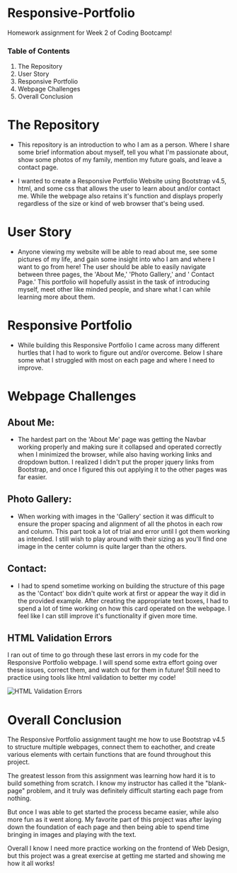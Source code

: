 # Responsive-Portfolio
Homework assignment for Week 2 of Coding Bootcamp!

### Table of Contents 

1) The Repository
2) User Story
3) Responsive Portfolio
4) Webpage Challenges
5) Overall Conclusion

# The Repository

- This repository is an introduction to who I am as a person. Where I share some brief information about myself, tell you what I'm passionate about, show some photos of my family, mention my future goals, and leave a contact page.

- I wanted to create a Responsive Portfolio Website using Bootstrap v4.5, html, and some css that allows the user to learn about and/or contact me. While the webpage also retains it's function and displays properly regardless of the size or kind of web browser that's being used.

# User Story

- Anyone viewing my website will be able to read about me, see some pictures of my life, and gain some insight into who I am and where I want to go from here! The user should be able to easily navigate between three pages, the 'About Me,' 'Photo Gallery,' and ' Contact Page.' This portfolio will hopefully assist in the task of introducing myself, meet other like minded people, and share what I can while learning more about them.

# Responsive Portfolio

- While building this Responsive Portfolio I came across many different hurtles that I had to work to figure out and/or overcome. Below I share some what I struggled with most on each page and where I need to improve. 

# Webpage Challenges

## About Me:

- The hardest part on the 'About Me' page was getting the Navbar working properly and making sure it collapsed and operated correctly when I minimized the browser, while also having working links and dropdown button. I realized I didn't put the proper jquery links from Bootstrap, and once I figured this out applying it to the other pages was far easier.

## Photo Gallery:

- When working with images in the 'Gallery' section it was difficult to ensure the proper spacing and alignment of all the photos in each row and column. This part took a lot of trial and error until I got them working as intended. I still wish to play around with their sizing as you'll find one image in the center column is quite larger than the others.

## Contact:

- I had to spend sometime working on building the structure of this page as the 'Contact' box didn't quite work at first or appear the way it did in the provided example. After creating the appropriate text boxes, I had to spend a lot of time working on how this card operated on the webpage. I feel like I can still improve it's functionality if given more time.

## HTML Validation Errors

I ran out of time to go through these last errors in my code for the Responsive Portfolio webpage. I will spend some extra effort going over these issues, correct them, and watch out for them in future! Still need to practice using tools like html validation to better my code!

![HTML Validation Errors](https://user-images.githubusercontent.com/73864182/103987579-8faaed80-5141-11eb-8e7c-5ab437d05b41.png)


# Overall Conclusion

 The Responsive Portfolio assignment taught me how to use Bootstrap v4.5 to structure multiple webpages, connect them to eachother, and create various elements with certain functions that are found throughout this project.
 
 The greatest lesson from this assignment was learning how hard it is to build something from scratch. I know my instructor has called it the "blank-page" problem, and it truly was definitely difficult starting each page from nothing.
 
 But once I was able to get started the process became easier, while also more fun as it went along. My favorite part of this project was after laying down the foundation of each page and then being able to spend time bringing in images and playing with the text. 
 
 Overall I know I need more practice working on the frontend of Web Design, but this project was a great exercise at getting me started and showing me how it all works!